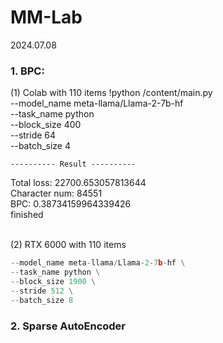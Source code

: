 # MM-Lab

2024.07.08
### 1. BPC:
(1) Colab with 110 items 
!python /content/main.py\
    --model_name meta-llama/Llama-2-7b-hf\
    --task_name python\
    --block_size 400\
    --stride 64\
    --batch_size 4

    ---------- Result ----------
Total loss: 22700.653057813644\
Character num: 84551\
BPC: 0.38734159964339426\
finished

<br>
(2) RTX 6000 with  110 items

```python
--model_name meta-llama/Llama-2-7b-hf \
--task_name python \
--block_size 1900 \
--stride 512 \
--batch_size 8
```

### 2. Sparse AutoEncoder
